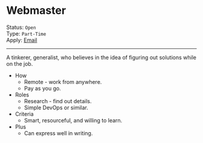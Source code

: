# Webmaster

Status: `Open`\
Type: `Part-Time`\
Apply: [Email](mailto:jobs@oinam.com?subject=Webmaster)

---

A tinkerer, generalist, who believes in the idea of figuring out solutions while on the job.

- How
	+ Remote - work from anywhere.
	+ Pay as you go.
- Roles
	+ Research - find out details.
	+ Simple DevOps or similar.
- Criteria
	+ Smart, resourceful, and willing to learn.
- Plus
	+ Can express well in writing.